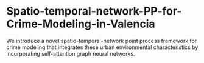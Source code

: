 # Spatio-temporal-network-PP-for-Crime-Modeling-in-Valencia
We introduce a novel spatio-temporal-network point process framework for crime modeling that integrates these urban environmental characteristics by incorporating self-attention graph neural networks.
